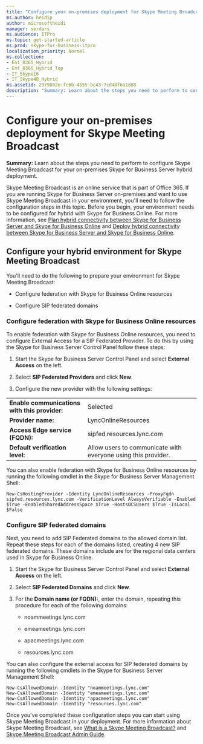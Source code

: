 ```yaml
---
title: "Configure your on-premises deployment for Skype Meeting Broadcast"
ms.author: heidip
author: microsoftheidi
manager: serdars
ms.audience: ITPro
ms.topic: get-started-article
ms.prod: skype-for-business-itpro
localization_priority: Normal
ms.collection:
- Ent_O365_Hybrid
- Ent_O365_Hybrid_Top
- IT_Skype16
- IT_Skype4B_Hybrid
ms.assetid: 2979802e-fc6b-4555-bc43-7cd48f6a1d88
description: "Summary: Learn about the steps you need to perform to configure Skype Meeting Broadcast for your on-premises Skype for Business Server hybrid deployment."
---
```


# Configure your on-premises deployment for Skype Meeting Broadcast
 
**Summary:** Learn about the steps you need to perform to configure Skype Meeting Broadcast for your on-premises Skype for Business Server hybrid deployment.
  
Skype Meeting Broadcast is an online service that is part of Office 365. If you are running Skype for Business Server on-premises and want to use Skype Meeting Broadcast in your environment, you'll need to follow the configuration steps in this topic. Before you begin, your environment needs to be configured for hybrid with Skype for Business Online. For more information, see [Plan hybrid connectivity between Skype for Business Server and Skype for Business Online](../skype-for-business-hybrid-solutions/plan-hybrid-connectivity.md) and [Deploy hybrid connectivity between Skype for Business Server and Skype for Business Online](../skype-for-business-hybrid-solutions/deploy-hybrid-connectivity/deploy-hybrid-connectivity.md).
  
## Configure your hybrid environment for Skype Meeting Broadcast

You'll need to do the following to prepare your environment for Skype Meeting Broadcast:
  
- Configure federation with Skype for Business Online resources
    
- Configure SIP federated domains
    
### Configure federation with Skype for Business Online resources

To enable federation with Skype for Business Online resources, you need to configure External Access for a SIP Federated Provider. To do this by using the Skype for Business Server Control Panel follow these steps:
  
1. Start the Skype for Business Server Control Panel and select **External Access** on the left.
    
2. Select **SIP Federated Providers** and click **New**.
    
3. Configure the new provider with the following settings:
    
|||
|:-----|:-----|
|**Enable communications with this provider:** <br/> |Selected  <br/> |
|**Provider name:** <br/> |LyncOnlineResources  <br/> |
|**Access Edge service (FQDN):** <br/> |sipfed.resources.lync.com  <br/> |
|**Default verification level:** <br/> |Allow users to communicate with everyone using this provider.  <br/> |
   
You can also enable federation with Skype for Business Online resources by running the following cmdlet in the Skype for Business Server Management Shell:
  
```
New-CsHostingProvider -Identity LyncOnlineResources -ProxyFqdn sipfed.resources.lync.com -VerificationLevel AlwaysVerifiable -Enabled $True -EnabledSharedAddressSpace $True -HostsOCSUsers $True -IsLocal $False
```

### Configure SIP federated domains

Next, you need to add SIP Federated domains to the allowed domain list. Repeat these steps for each of the domains listed, creating 4 new SIP federated domains. These domains include are for the regional data centers used in Skype for Business Online.
  
1. Start the Skype for Business Server Control Panel and select **External Access** on the left.
    
2. Select **SIP Federated Domains** and click **New**.
    
3. For the **Domain name (or FQDN):**, enter the domain, repeating this procedure for each of the following domains:
    
   - noammeetings.lync.com
    
   - emeameetings.lync.com
    
   - apacmeetings.lync.com
    
   - resources.lync.com
    
You can also configure the external access for SIP federated domains by running the following cmdlets in the Skype for Business Server Management Shell:
  
```
New-CsAllowedDomain -Identity "noammeetings.lync.com"
New-CsAllowedDomain -Identity "emeameetings.lync.com"
New-CsAllowedDomain -Identity "apacmeetings.lync.com"
New-CsAllowedDomain -Identity "resources.lync.com"
```

Once you've completed these configuration steps you can start using Skype Meeting Broadcast in your deployment. For more information about Skype Meeting Broadcast, see [What is a Skype Meeting Broadcast?](https://go.microsoft.com/fwlink/?LinkId=617071) and [Skype Meeting Broadcast Admin Guide](https://go.microsoft.com/fwlink/?LinkId=617075).
  

